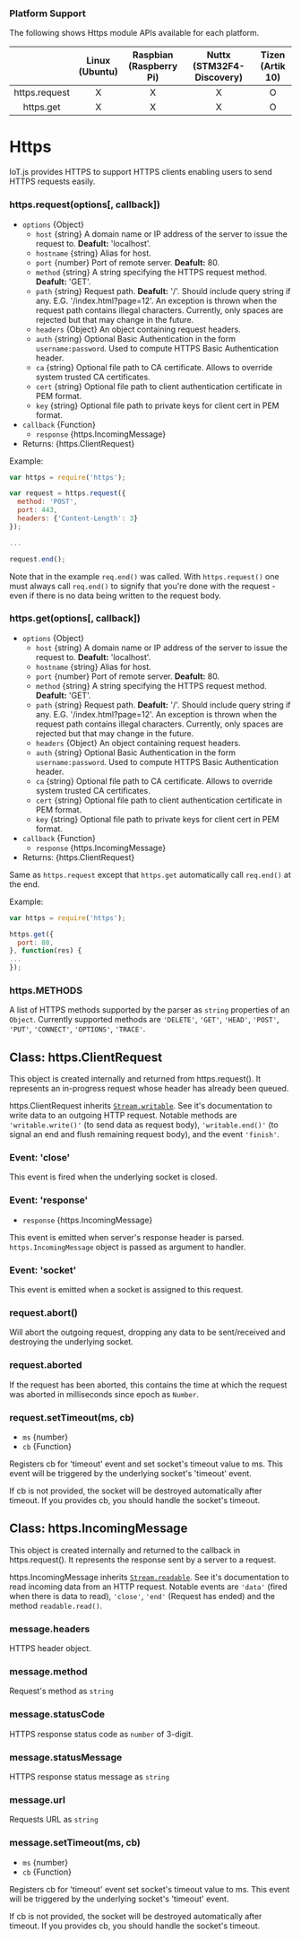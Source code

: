 ### Platform Support

 The following shows Https module APIs available for each platform.

|  | Linux<br/>(Ubuntu) | Raspbian<br/>(Raspberry Pi) | Nuttx<br/>(STM32F4-Discovery) | Tizen<br/>(Artik 10) |
| :---: | :---: | :---: | :---: | :---: |
| https.request  | X | X | X | O |
| https.get  | X | X | X | O |


# Https

IoT.js provides HTTPS to support HTTPS clients enabling users to send HTTPS requests easily.

### https.request(options[, callback])
* `options` {Object}
  * `host` {string} A domain name or IP address of the server to issue the request to. **Deafult:** 'localhost'.
  * `hostname` {string} Alias for host.
  * `port` {number} Port of remote server. **Deafult:** 80.
  * `method` {string} A string specifying the HTTPS request method. **Deafult:** 'GET'.
  * `path` {string} Request path. **Deafult:** '/'. Should include query string if any. E.G. '/index.html?page=12'. An exception is thrown when the request path contains illegal characters. Currently, only spaces are rejected but that may change in the future.
  * `headers` {Object} An object containing request headers.
  * `auth` {string} Optional Basic Authentication in the form `username:password`. Used to compute HTTPS Basic Authentication header.
  * `ca` {string} Optional file path to CA certificate. Allows to override system trusted CA certificates.
  * `cert` {string} Optional file path to client authentication certificate in PEM format.
  * `key` {string} Optional file path to private keys for client cert in PEM format.
* `callback` {Function}
  * `response` {https.IncomingMessage}
* Returns: {https.ClientRequest}

Example:
```javascript
var https = require('https');

var request = https.request({
  method: 'POST',
  port: 443,
  headers: {'Content-Length': 3}
});

...

request.end();
```

Note that in the example `req.end()` was called. With `https.request()` one must always call `req.end()` to signify that you're done with the request - even if there is no data being written to the request body.

### https.get(options[, callback])
* `options` {Object}
  * `host` {string} A domain name or IP address of the server to issue the request to. **Deafult:** 'localhost'.
  * `hostname` {string} Alias for host.
  * `port` {number} Port of remote server. **Deafult:** 80.
  * `method` {string} A string specifying the HTTPS request method. **Deafult:** 'GET'.
  * `path` {string} Request path. **Deafult:** '/'. Should include query string if any. E.G. '/index.html?page=12'. An exception is thrown when the request path contains illegal characters. Currently, only spaces are rejected but that may change in the future.
  * `headers` {Object} An object containing request headers.
  * `auth` {string} Optional Basic Authentication in the form `username:password`. Used to compute HTTPS Basic Authentication header.
  * `ca` {string} Optional file path to CA certificate. Allows to override system trusted CA certificates.
  * `cert` {string} Optional file path to client authentication certificate in PEM format.
  * `key` {string} Optional file path to private keys for client cert in PEM format.
* `callback` {Function}
  * `response` {https.IncomingMessage}
* Returns: {https.ClientRequest}

Same as `https.request` except that `https.get` automatically call `req.end()` at the end.

Example:
```javascript
var https = require('https');

https.get({
  port: 80,
}, function(res) {
...
});
```


### https.METHODS
A list of HTTPS methods supported by the parser as `string` properties of an `Object`. Currently supported methods are `'DELETE'`, `'GET'`, `'HEAD'`, `'POST'`, `'PUT'`, `'CONNECT'`, `'OPTIONS'`, `'TRACE'`.


## Class: https.ClientRequest

This object is created internally and returned from https.request(). It represents an in-progress request whose header has already been queued.

https.ClientRequest inherits [`Stream.writable`](IoT.js-API-Stream.md). See it's documentation to write data to an outgoing HTTP request. Notable methods are `'writable.write()'` (to send data as request body), `'writable.end()'` (to signal an end and flush remaining request body), and the event `'finish'`.

### Event: 'close'
This event is fired when the underlying socket is closed.

### Event: 'response'
* `response` {https.IncomingMessage}

This event is emitted when server's response header is parsed. ` https.IncomingMessage` object is passed as argument to handler.

### Event: 'socket'
This event is emitted when a socket is assigned to this request.

### request.abort()
Will abort the outgoing request, dropping any data to be sent/received and destroying the underlying socket.

### request.aborted
If the request has been aborted, this contains the time at which the request was aborted in milliseconds since epoch as `Number`.

### request.setTimeout(ms, cb)
* `ms` {number}
* `cb` {Function}

Registers cb for 'timeout' event and set socket's timeout value to ms. This event will be triggered by the underlying socket's 'timeout' event.

If cb is not provided, the socket will be destroyed automatically after timeout.
If you provides cb, you should handle the socket's timeout.


## Class: https.IncomingMessage

This object is created internally and returned to the callback in https.request(). It represents the response sent by a server to a request.

https.IncomingMessage inherits [`Stream.readable`](IoT.js-API-Stream.md). See it's documentation to read incoming data from an HTTP request. Notable events are `'data'` (fired when there is data to read), `'close'`, `'end'` (Request has ended) and the method `readable.read()`.

### message.headers
HTTPS header object.

### message.method
Request's method as `string`

### message.statusCode
HTTPS response status code as `number` of 3-digit.

### message.statusMessage
HTTPS response status message as `string`

### message.url
Requests URL as `string`

### message.setTimeout(ms, cb)
* `ms` {number}
* `cb` {Function}

Registers cb for 'timeout' event set socket's timeout value to ms. This event will be triggered by the underlying socket's 'timeout' event.

If cb is not provided, the socket will be destroyed automatically after timeout.
If you provides cb, you should handle the socket's timeout.
